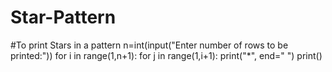 # Star-Pattern
#To print Stars in a pattern
n=int(input("Enter number of rows to be printed:"))
for i in range(1,n+1):
    for j in range(1,i+1):
        print("*", end=" ")
    print()
